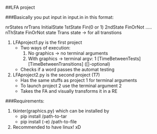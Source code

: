 ##LFA project



###Basically you put input in input.in in this format:

nrStates nrTrans InitialState
1stState Fin(0 or 1)
2ndState FinOrNot
.....
nThState FinOrNot
state Trans state  -> for all transtions

1. LFAproject1.py is the first project
    * Two ways of execution:
        1. No graphics -> no terminal arguments
        1. With graphics -> terminal argv: 1 [TimeBetweenTests] [TimeBetweenTransitions] ([]-optional)
    * Checks if a word passes the automat testing
1. LFAproject2.py is the second project (T7)
    * Has the same stuffs as project 1 for terminal arguments
    * To launch project 2 use the terminal argument 2
    * Takes the FA and visually transforms it in a RE


###Requirements:
1. tkinter(graphics.py) which can be installed by
    * pip install /path-to-tar
    * pip install (-e) /path-to-file
1. Recommended to have linux! xD

